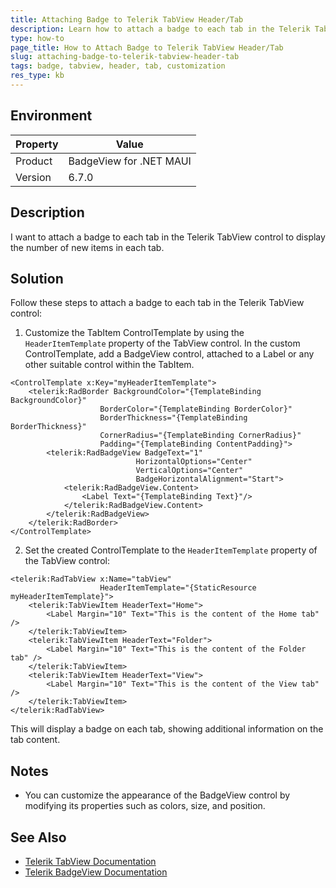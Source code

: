 ```yaml
---
title: Attaching Badge to Telerik TabView Header/Tab
description: Learn how to attach a badge to each tab in the Telerik TabView control to display additional info.
type: how-to
page_title: How to Attach Badge to Telerik TabView Header/Tab
slug: attaching-badge-to-telerik-tabview-header-tab
tags: badge, tabview, header, tab, customization
res_type: kb
---
```


## Environment
| Property | Value |
| --- | --- |
| Product | BadgeView for .NET MAUI |
| Version | 6.7.0 |

## Description
I want to attach a badge to each tab in the Telerik TabView control to display the number of new items in each tab.

## Solution
Follow these steps to attach a badge to each tab in the Telerik TabView control:

1. Customize the TabItem ControlTemplate by using the `HeaderItemTemplate` property of the TabView control. In the custom ControlTemplate, add a BadgeView control, attached to a Label or any other suitable control within the TabItem.

```XAML
<ControlTemplate x:Key="myHeaderItemTemplate">
    <telerik:RadBorder BackgroundColor="{TemplateBinding BackgroundColor}"
                    BorderColor="{TemplateBinding BorderColor}"
                    BorderThickness="{TemplateBinding BorderThickness}"
                    CornerRadius="{TemplateBinding CornerRadius}"
                    Padding="{TemplateBinding ContentPadding}">
        <telerik:RadBadgeView BadgeText="1"
                            HorizontalOptions="Center"
                            VerticalOptions="Center"
                            BadgeHorizontalAlignment="Start">
            <telerik:RadBadgeView.Content>
                <Label Text="{TemplateBinding Text}"/>
            </telerik:RadBadgeView.Content>
        </telerik:RadBadgeView>
    </telerik:RadBorder>
</ControlTemplate>
```

2. Set the created ControlTemplate to the `HeaderItemTemplate` property of the TabView control:

```XAML
<telerik:RadTabView x:Name="tabView"
                    HeaderItemTemplate="{StaticResource myHeaderItemTemplate}">
    <telerik:TabViewItem HeaderText="Home">
        <Label Margin="10" Text="This is the content of the Home tab" />
    </telerik:TabViewItem>
    <telerik:TabViewItem HeaderText="Folder">
        <Label Margin="10" Text="This is the content of the Folder tab" />
    </telerik:TabViewItem>
    <telerik:TabViewItem HeaderText="View">
        <Label Margin="10" Text="This is the content of the View tab" />
    </telerik:TabViewItem>
</telerik:RadTabView>
```
This will display a badge on each tab, showing additional information on the tab content.

## Notes
- You can customize the appearance of the BadgeView control by modifying its properties such as colors, size, and position.

## See Also
- [Telerik TabView Documentation](https://docs.telerik.com/devtools/maui/controls/tabview/overview)
- [Telerik BadgeView Documentation](https://docs.telerik.com/devtools/maui/controls/badgeview/overview)

